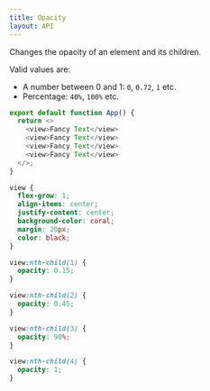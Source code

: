 ```yaml
---
title: Opacity
layout: API
---
```


Changes the opacity of an element and its children.

Valid values are:
- A number between 0 and 1: `0`, `0.72`, `1` etc.
- Percentage: `40%`, `100%` etc.

<Sandpack>

```js App.js
export default function App() {
  return <>
    <view>Fancy Text</view>
    <view>Fancy Text</view>
    <view>Fancy Text</view>
    <view>Fancy Text</view>
  </>;
}
```

```css style.css active
view {
  flex-grow: 1;
  align-items: center;
  justify-content: center;
  background-color: coral;
  margin: 20px;
  color: black;
}

view:nth-child(1) {
  opacity: 0.15;
}

view:nth-child(2) {
  opacity: 0.45;
}

view:nth-child(3) {
  opacity: 90%;
}

view:nth-child(4) {
  opacity: 1;
}
```

</Sandpack>
